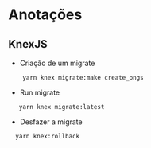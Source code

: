 # Anotações

## KnexJS

- Criação de um migrate

```
    yarn knex migrate:make create_ongs
```

- Run migrate

```
   yarn knex migrate:latest
```

- Desfazer a migrate

```
  yarn knex:rollback
```
